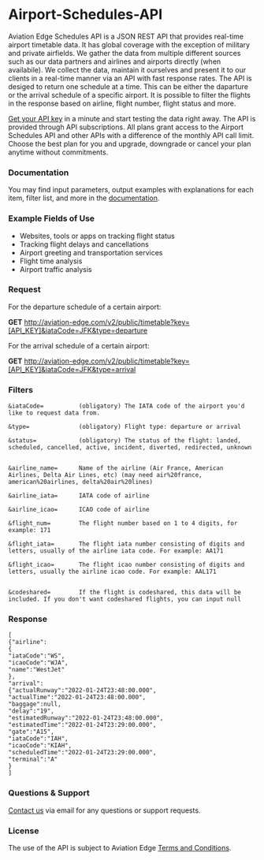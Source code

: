 # Airport-Schedules-API
Aviation Edge Schedules API is a JSON REST API that provides real-time airport timetable data. It has global coverage with the exception of military and private airfields. We gather the data from multiple different sources such as our data partners and airlines and airports directly (when availabile). We collect the data, maintain it ourselves and present it to our clients in a real-time manner via an API with fast response rates.
The API is desiged to return one schedule at a time. This can be either the daparture or the arrival schedule of a specific airport. It is possible to filter the flights in the response based on airline, flight number, flight status and more.

[Get your API key](https://aviation-edge.com/premium-api/) in a minute and start testing the data right away. The API is provided through API subscriptions. All plans grant access to the Airport Schedules API and other APIs with a difference of the monthly API call limit. Choose the best plan for you and upgrade, downgrade or cancel your plan anytime without  commitments.

### Documentation
You may find input parameters, output examples with explanations for each item, filter list, and more in the [documentation](https://aviation-edge.com/developers/).

### Example Fields of Use
- Websites, tools or apps on tracking flight status
- Tracking flight delays and cancellations
- Airport greeting and transportation services
- Flight time analysis
- Airport traffic analysis

### Request
For the departure schedule of a certain airport:

**GET** http://aviation-edge.com/v2/public/timetable?key=[API_KEY]&iataCode=JFK&type=departure

For the arrival schedule of a certain airport:

**GET** http://aviation-edge.com/v2/public/timetable?key=[API_KEY]&iataCode=JFK&type=arrival

### Filters
```
&iataCode=          (obligatory) The IATA code of the airport you'd like to request data from.

&type=              (obligatory) Flight type: departure or arrival

&status=            (obligatory) The status of the flight: landed, scheduled, cancelled, active, incident, diverted, redirected, unknown


&airline_name=      Name of the airline (Air France, American Airlines, Delta Air Lines, etc) (may need air%20france, american%20airlines, delta%20air%20lines)

&airline_iata=      IATA code of airline

&airline_icao=      ICAO code of airline 

&flight_num=        The flight number based on 1 to 4 digits, for example: 171

&flight_iata=       The flight iata number consisting of digits and letters, usually of the airline iata code. For example: AA171

&flight_icao=       The flight icao number consisting of digits and letters, usually the airline icao code. For example: AAL171


&codeshared=        If the flight is codeshared, this data will be included. If you don't want codeshared flights, you can input null
```

### Response
```
[
{"airline":
{
"iataCode":"WS",
"icaoCode":"WJA",
"name":"WestJet"
},
"arrival":
{"actualRunway":"2022-01-24T23:48:00.000",
"actualTime":"2022-01-24T23:48:00.000",
"baggage":null,
"delay":"19",
"estimatedRunway":"2022-01-24T23:48:00.000",
"estimatedTime":"2022-01-24T23:29:00.000",
"gate":"A15",
"iataCode":"IAH",
"icaoCode":"KIAH",
"scheduledTime":"2022-01-24T23:29:00.000",
"terminal":"A"
}
]
```

### Questions & Support
[Contact us](https://aviation-edge.com/contact/) via email for any questions or support requests.

### License
The use of the API is subject to Aviation Edge [Terms and Conditions](https://aviation-edge.com/api-terms-of-service/).


